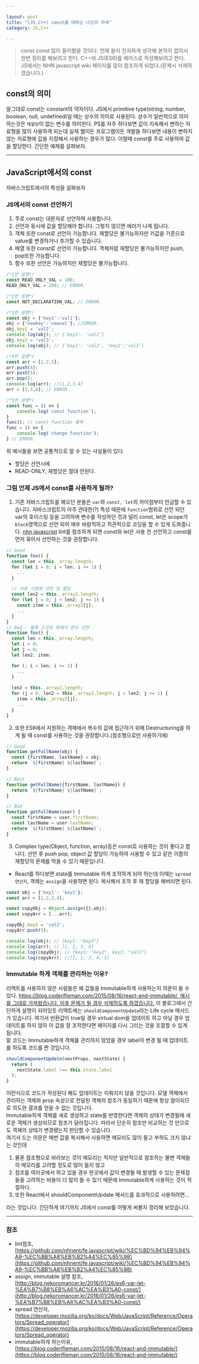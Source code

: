 ```yaml
---

layout: post
title: "(JS,C++) const를 대하는 나으의 자세"
category: JS,C++

---
```


> const const 많이 들어봤을 것이다. 언제 쓸지 진지하게 생각해 본적이 없어서 한번 정리를 해보려고 한다. C++와 JS(ES6)를 베이스로 작성해보려고 한다. JS에서는 NHN javascript wiki 페이지를 많이 참조하게 되었다.(문제시 삭제하겠습니다.)

## const의 의미
말그대로 const는 constant의 약자이다. JS에서 primitive type(string, number, boolean, null, undefined)일 때는 상수의 의미로 사용된다. 상수가 일반적으로 의미하는것은 `재할당`이 없는 변수를 의미한다. 
PS를 자주 하다보면 값이 지속해서 변하는 자료형을 많이 사용하게 되는데 실제 웹이든 프로그램이든 개발을 하다보면 내용이 변하지 않는 자료형에 값을 지정해서 사용하는 경우가 많다. 이럴때 const를 주로 사용하여 값을 할당한다. 간단한 예제를 살펴보자.

---

## JavaScript에서의 const
자바스크립트에서의 특성을 살펴보자

### JS에서의 const 선언하기
1. 주로 const는 대문자로 선언하여 사용합니다. 
2. 선언과 동시에 값을 할당해야 합니다. 그렇지 않으면 에러가 나게 됩니다.
3. 객체 또한 const로 선언이 가능합니다. 재할당은 불가능하지만 키값을 기준으로 value를 변경하거나 추가할 수 있습니다.
4. 배열 또한 const로 선언이 가능합니다. 객체처럼 재할당은 불가능하지만 push, pop또한 가능합니다.
5. 함수 또한 선언은 가능하지만 재할당은 불가능합니다.

```js
/*1번 설명*/
const READ_ONLY_VAL = 100;
READ_ONLY_VAL = 200; // ERROR.

/*2번 설명*/
const NOT_DECLARATION_VAL; // ERROR.

/*3번 설명*/
const obj = {'key1':'val1'};
obj = {'newkey':'newval'}; //ERROR.
obj.key1 = 'val2';
console.log(obj); // {'key1': 'val2'}
obj.key2 = 'val3';
console.log(obj); // {'key1': 'val2', 'key2':'val3'}

/*4번 설명*/
const arr = [1,2,3];
arr.push(4);
arr.push(5);
arr.pop();
console.log(arr); //[1,2,3,4]
arr = [2,3,4]; // ERROR.

/*5번 설명*/
const func = () => {
    console.log('const function');
}
func(); // const function 출력
func = () => {
    console.log('change function');
} // ERROR.
```

위 예시들을 보면 공통적으로 알 수 있는 사실들이 있다.

* 할당은 선언시에
* READ-ONLY, 재할당은 절대 안된다.

### 그럼 언제 JS에서 const를 사용하게 될까?
1. 기존 자바스크립트를 해오던 분들은 `var`와 `const, let`의 차이점부터 언급할 수 있습니다. 자바스크립트의 아주 관대한(?) 특성 때문에 `function`범위로 선언 되던 var의 호이스팅 등을 고려하며 변수를 작성하던 것과 달리 const, let은 scope가 `block`영역으로 선언 되어 매우 바람직하고 직관적으로 코딩을 할 수 있게 도와줍니다. [nhn javascript](https://github.com/nhnent/fe.javascript/wiki/%EC%BD%94%EB%94%A9-%EC%BB%A8%EB%B2%A4%EC%85%98) lint를 참조하게 되면 const와 let은 사용 전 선언하고 const를 먼저 묶어서 선언하는 것을 권장합니다.

```js
// Good 
function foo() {
  const len = this._array.length;
  for (let i = 0; i < len; i += 1) {
    ...
  }

  // 사용 시점에 선언 및 할당
  const len2 = this._array2.length;
  for (let j = 0; j < len2; j += 1) {
    const item = this._array2[j];
    ...
  }
}
// Bad - 블록 스코프 밖에서 변수 선언
function foo() {
  const len = this._array.length;
  let i = 0;
  let j = 0;
  let len2, item;

  for (; i < len; i += 1) {
    ...
  }
  
  len2 = this._array2.length;
  for (j = 0, len2 = this._array2.length; j < len2; j += 1) {
    item = this._array2[j];
    ...
  }
}
```

2. 또한 ES6에서 지원하는 객체에서 복수의 값에 접근하기 위해 Destructuring을 하게 될 때 const를 사용하는 것을 권장합니다.(참조형으로만 사용하기에)

```js
// Good
function getFullName(obj) {
  const {firstName, lastName} = obj;
  return `${firstName} ${lastName}`;
}

// Best
function getFullName({firstName, lastName}) {
  return `${firstName} ${lastName}`;
}

// Bad
function getFullName(user) {
  const firstName = user.firstName;
  const lastName = user.lastName;
  return `${firstName} ${lastName}`;
}
```

3. Complex type(Object, function, array)등은 const로 사용하는 것이 좋다고 합니다. 선언 후 push pop, object 값 할당이 가능하여 사용할 수 있고 같은 이름의 재할당의 문제를 막을 수 있기 때문입니다. 

* React를 하다보면 state를 Immutable 하게 조작하게 되야 하는데 이때는 `spread 연산자`, 객체는 `assign`을 사용하면 된다. 복사해서 조작 후 재 할당을 해버리면 된다.

```js
const obj = {'key1': 'key2'};
const arr = [1,2,3,4];

const copyObj = Object.assign({},obj);
const copyArr = [...arr];

copyObj.key2 = 'val2';
copyArr.push(5);

console.log(obj); // {key1: "key2"}
console.log(arr); // [1, 2, 3, 4]
console.log(copyObj); // {key1: "key2", key2: "val2"}
console.log(copyArr); //[1, 2, 3, 4, 5]
```

### Immutable 하게 객체를 관리하는 이유?
리액트를 사용하지 않은 사람들은 왜 값들을 Immutable하게 사용하는지 의문이 들 수 있다. [https://blog.coderifleman.com/2015/08/16/react-and-immutable/, 예시를 그대로 가져왔습니다. 이후 문제가 될 경우 삭제하도록 하겠습니다.](https://blog.coderifleman.com/2015/08/16/react-and-immutable/) 이 블로그에서 간단하게 설명이 되어있듯 리액트에는 `shouldComponentUpdate`라는 Life cycle 메서드가 있습니다. 여기서 반환값이 true일 경우 virtual dom을 업데이트 하고 아닐 경우 업데이트를 하지 않아 이 값을 잘 조작한다면 페이지를 다시 그리는 것을 조절할 수 있게 됩니다.
<br/>
밑 코드는 Immutable하게 객체를 관리하지 않았을 경우 label이 변경 될 때 업데이트를 하도록 코드를 짠 것입니다.

```js
shouldComponentUpdate(nextProps, nextState) {
  return (
    nextState.label !== this.state.label
  );
}
```

이런식으로 코드가 작성된다 해도 업데이트는 이뤄지지 않을 것입니다. 모델 객체에서 관리하는 객체와 prop 속성으로 전달된 객체의 참조가 동일하기 때문에 항상 참이되므로 의도한 결과를 얻을 수 없는 것입니다.
<br/>
Immutable하게 객체를 새로 생성하고 state를 반영한다면 객체의 상태가 변경될때 새로운 객체가 생성되므로 참조가 달라집니다. 따라서 단순히 참조만 비교하는 것 만으로도 객체의 상태가 변경됐는지 판단할 수 있습니다.
<br/>
여기서 드는 의문은 매번 값을 복사해서 사용하면 메모리도 많이 들고 부하도 크지 않냐는 것인데 
1. 물론 참조형으로 바라보는 것이 메모리는 적지만 일반적으로 참조하는 불변 객체들의 메모리를 고려할 정도로 많이 들지 않고
2. 참조를 여러곳에서 하고 있을 경우 한곳에서 값이 변경될 때 발생할 수 있는 문제점들을 고려하는 비용이 더 많이 들 수 있기 때문에 Immutable하게 사용하는 것이 적절하다. 
3. 또한 React에서 shouldComponentUpdate 메서드를 효과적으로 사용하려면...

라는 것입니다. 간단하게 여기까지 JS에서 const를 어떻게 써볼지 정리해 보았습니다.

----






### 참조
* lint참조, [https://github.com/nhnent/fe.javascript/wiki/%EC%BD%94%EB%94%A9-%EC%BB%A8%EB%B2%A4%EC%85%98](https://github.com/nhnent/fe.javascript/wiki/%EC%BD%94%EB%94%A9-%EC%BB%A8%EB%B2%A4%EC%85%98)
* assign, immutable 설명 참조, [http://blog.nekoromancer.kr/2016/01/26/es6-var-let-%EA%B7%B8%EB%A6%AC%EA%B3%A0-const/](http://blog.nekoromancer.kr/2016/01/26/es6-var-let-%EA%B7%B8%EB%A6%AC%EA%B3%A0-const/)
* spread 연산자, [https://developer.mozilla.org/ko/docs/Web/JavaScript/Reference/Operators/Spread_operator](https://developer.mozilla.org/ko/docs/Web/JavaScript/Reference/Operators/Spread_operator)
* immutable하게 하는이유, [https://blog.coderifleman.com/2015/08/16/react-and-immutable/](https://blog.coderifleman.com/2015/08/16/react-and-immutable/)
<br/><br/>
